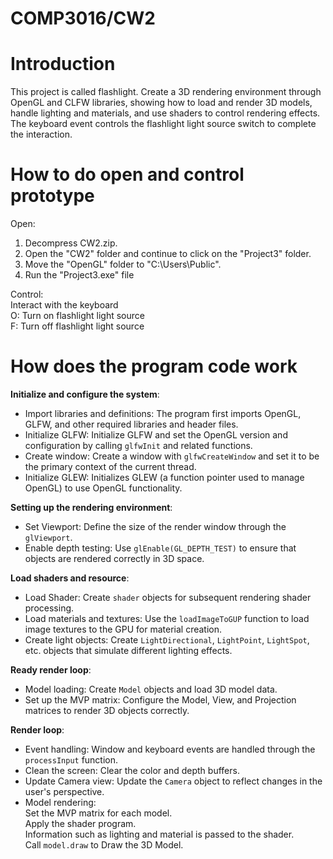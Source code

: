 # COMP3016/CW2

# Introduction
This project is called flashlight. Create a 3D rendering environment through OpenGL and CLFW libraries, showing how to load and render 3D models, handle lighting and materials, and use shaders to control rendering effects. The keyboard event controls the flashlight light source switch to complete the interaction.

# How to do open and control prototype
Open:<br/>
1. Decompress CW2.zip.
2. Open the "CW2" folder and continue to click on the "Project3" folder.
3. Move the "OpenGL" folder to "C:\Users\Public".
4. Run the "Project3.exe" file<br/>

Control:<br/>
Interact with the keyboard<br/>
O: Turn on flashlight light source<br/>
F: Turn off flashlight light source

# How does the program code work
**Initialize and configure the system**:<br/>
- Import libraries and definitions: The program first imports OpenGL, GLFW, and other required libraries and header files.<br/>
- Initialize GLFW: Initialize GLFW and set the OpenGL version and configuration by calling `glfwInit` and related functions.<br/>
- Create window: Create a window with `glfwCreateWindow` and set it to be the primary context of the current thread.<br/>
- Initialize GLEW: Initializes GLEW (a function pointer used to manage OpenGL) to use OpenGL functionality.<br/>

**Setting up the rendering environment**:<br/>
- Set Viewport: Define the size of the render window through the `glViewport`.<br>
- Enable depth testing: Use `glEnable(GL_DEPTH_TEST)` to ensure that objects are rendered correctly in 3D space.<br/>

**Load shaders and resource**:<br/>
- Load Shader: Create `shader` objects for subsequent rendering shader processing.<br/>
- Load materials and textures: Use the `loadImageToGUP` function to load image textures to the GPU for material creation.<br/>
- Create light objects: Create `LightDirectional`, `LightPoint`, `LightSpot`, etc. objects that simulate different lighting effects.<br/>

**Ready render loop**:<br/>
- Model loading: Create `Model` objects and load 3D model data.<br/>
- Set up the MVP matrix: Configure the Model, View, and Projection matrices to render 3D objects correctly.

**Render loop**:<br/>
- Event handling: Window and keyboard events are handled through the `processInput` function.<br/>
- Clean the screen: Clear the color and depth buffers.<br/>
- Update Camera view: Update the `Camera` object to reflect changes in the user's perspective.<br/>
- Model rendering:<br/>
Set the MVP matrix for each model.<br/>
Apply the shader program.<br/>
Information such as lighting and material is passed to the shader.<br/>
Call `model.draw` to Draw the 3D Model.<br/>

